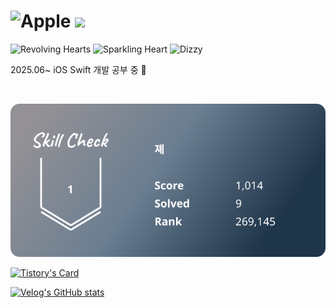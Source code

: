 <!--
**munuiee/munuiee** is a ✨ _special_ ✨ repository because its `README.md` (this file) appears on your GitHub profile.

Here are some ideas to get you started:

- 🔭 I’m currently working on ...
- 🌱 I’m currently learning ...
- 👯 I’m looking to collaborate on ...
- 🤔 I’m looking for help with ...
- 💬 Ask me about ...
- 📫 How to reach me: ...
- 😄 Pronouns: ...
- ⚡ Fun fact: ...
-->

 
# ![Apple](https://img.shields.io/badge/Apple-%23000000.svg?style=for-the-badge&logo=apple&logoColor=white) <img src="https://img.shields.io/badge/swift-%23FA7343.svg?&style=for-the-badge&logo=swift&logoColor=white" />
<img src="https://raw.githubusercontent.com/Tarikul-Islam-Anik/Animated-Fluent-Emojis/master/Emojis/Smilies/Revolving%20Hearts.png" alt="Revolving Hearts" width="25" height="25" /> <img src="https://raw.githubusercontent.com/Tarikul-Islam-Anik/Animated-Fluent-Emojis/master/Emojis/Smilies/Sparkling%20Heart.png" alt="Sparkling Heart" width="25" height="25" /> <img src="https://raw.githubusercontent.com/Tarikul-Islam-Anik/Animated-Fluent-Emojis/master/Emojis/Smilies/Dizzy.png" alt="Dizzy" width="25" height="25" />

2025.06~ iOS Swift 개발 공부 중 🐢

<br>

![Programmers Badge](https://raw.githubusercontent.com/munuiee/programmers-badge/master/static/result.svg)


[![Tistory's Card](https://github-readme-tistory-card.vercel.app/api/badge?name=hachkoi&postId=default&theme=santorini)](https://hachkoi.tistory.com)

[![Velog's GitHub stats](https://velog-readme-stats.vercel.app/api?name=jihyee10)](https://velog.io/@jihyee10/posts)

